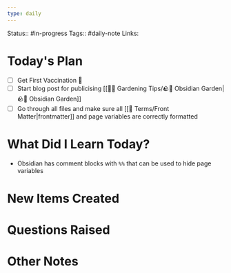 ```yaml
---
type: daily
---
```

Status:: #in-progress
Tags:: #daily-note
Links: <!-- Add any additional links here -->

# Today's Plan
- [ ] Get First Vaccination 💉
- [ ] Start blog post for publicising [[👩‍🌾 Gardening Tips/🪨🌱 Obsidian Garden|🪨🌱 Obsidian Garden]]
- [ ] Go through all files and make sure all [[📇 Terms/Front Matter|frontmatter]] and page variables are correctly formatted

# What Did I Learn Today?

- Obsidian has comment blocks with `%%` that can be used to hide page variables

# New Items Created
<!-- Put links to new items created here -->

# Questions Raised
<!-- Did you have any unanswered questions from today?  Do you have anything you need to follow up? -->

# Other Notes
<!-- Put other notes here, like the weather for the day, any thoughts you had, other quick notes to expand on -->